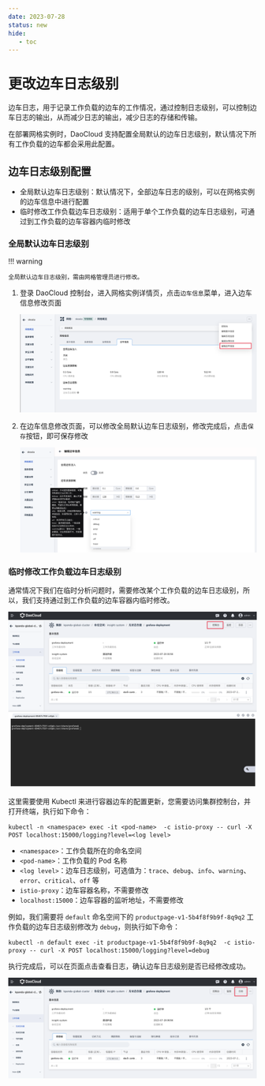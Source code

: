 ```yaml
---
date: 2023-07-28
status: new
hide:
   - toc
---
```


# 更改边车日志级别

边车日志，用于记录工作负载的边车的工作情况，通过控制日志级别，可以控制边车日志的输出，从而减少日志的输出，减少日志的存储和传输。

在部署网格实例时，DaoCloud 支持配置全局默认的边车日志级别，默认情况下所有工作负载的边车都会采用此配置。

## 边车日志级别配置

- 全局默认边车日志级别：默认情况下，全部边车日志的级别，可以在网格实例的边车信息中进行配置
- 临时修改工作负载边车日志级别：适用于单个工作负载的边车日志级别，可通过到工作负载的边车容器内临时修改

### 全局默认边车日志级别

!!! warning

    全局默认边车日志级别，需由网格管理员进行修改。

1. 登录 DaoCloud 控制台，进入网格实例详情页，点击`边车信息`菜单，进入边车信息修改页面

    ![image](../../images/sidecar-log-level-01.png)

2. 在边车信息修改页面，可以修改全局默认边车日志级别，修改完成后，点击`保存`按钮，即可保存修改

    ![image](../../images/sidecar-log-level-02.png)

### 临时修改工作负载边车日志级别

通常情况下我们在临时分析问题时，需要修改某个工作负载的边车日志级别，所以，我们支持通过到工作负载的边车容器内临时修改。

![image](../../images/sidecar-log-level-03.png)

这里需要使用 Kubectl 来进行容器边车的配置更新，您需要访问集群控制台，并打开终端，执行如下命令：

```shell
kubectl -n <namespace> exec -it <pod-name>  -c istio-proxy -- curl -X POST localhost:15000/logging?level=<log level>
```

- `<namespace>`：工作负载所在的命名空间
- `<pod-name>`：工作负载的 Pod 名称
- `<log level>`：边车日志级别，可选值为：`trace`、`debug`、`info`、`warning`、`error`、`critical`、`off` 等
- `istio-proxy`：边车容器名称，不需要修改
- `localhost:15000`：边车容器的监听地址，不需要修改

例如，我们需要将 `default` 命名空间下的 `productpage-v1-5b4f8f9b9f-8q9q2` 工作负载的边车日志级别修改为 `debug`，则执行如下命令：

```shell
kubectl -n default exec -it productpage-v1-5b4f8f9b9f-8q9q2  -c istio-proxy -- curl -X POST localhost:15000/logging?level=debug
```

执行完成后，可以在页面点击查看日志，确认边车日志级别是否已经修改成功。

![image](../../images/sidecar-log-level-04.png)
